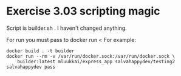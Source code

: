 # Exercise 3.03 scripting magic

Script is builder.sh . I haven't changed anything.

For run you must pass to docker run <GitHub repo> <Docker Hub repo> <<Docker Hub user> <Docker Hub pwd>
For example:
```console
docker build . -t builder
docker run --rm -v /var/run/docker.sock:/var/run/docker.sock \
    builder:latest mluukkai/express_app salvahappydev/testing2 salvahappydev pass
```
